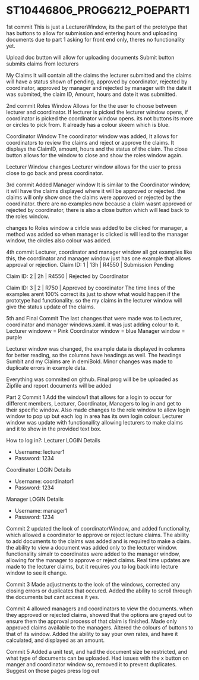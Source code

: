 # ST10446806_PROG6212_POEPART1
1st commit
This is just a LecturerWindow, its the part of the prototype that has buttons to allow for submission and entering hours and uploading documents due to part 1 asking for front end only, theres no functionality yet.

Upload doc button will allow for uploading documents Submit button submits claims from lecturers

My Claims It will contain all the claims the lecturer submitted and the claims will have a status shown of pending, approved by coordinator, rejected by coordinator, approved by manager and rejected by manager with the date it was submited, the claim ID, Amount, hours and date it was submitted.


2nd commit
Roles Window
Allows for the the user to choose between lecturer and coordinator. If lecturer is picked the lecturer window opens, if coordinator is picked the coordinator window opens. its not buttons its more or circles to pick from. It already has a colour skeem which is blue.

Coordinator Window
The coordinator window was added, It allows for coordinators to review the claims and reject or approve the claims.
It displays the ClaimID, amount, hours and the status of the claim. The close button allows for the window to close and show the roles window again.

Lecturer Window changes
Lecturer window allows for the user to press close to go back and press coordinator.

3rd commit
Added Manager window
It is similar to the Coordinator window, it will have the claims displayed where it will be approved or rejected. the claims will only show once the claims were approved or rejected by the coordinator. there are no examples now because a claim wasnt approved or rejected by coordinator, there is also a close button which will lead back to the roles window.

changes to Roles window
a cirlcle was added to be clicked for manager, a method was added so when manager is clicked is will lead to the manager window, the circles also colour was added.

4th commit
Lecturer, coordinator and manager window all got examples like this, the coordinator and manager window just has one example that allows approval or rejection.
Claim ID: 1 | 13h | R4550 | Submission Pending
    
Claim ID: 2 | 2h | R4550 | Rejected by Coordinator

Claim ID: 3 | 2 | R750 | Approved by coordinator
The time lines of the examples arent 100% correct its just to show what would happen if the prototype had functionality.
so the my claims in the lecturer window will give the status update of the claims.

5th and Final Commit
The last changes that were made was to Lecturer, coordinator and manager windows.xaml. it was just adding colour to it. Lecturer windoww = Pink
Coordinator window = blue
Manager window = purple

Lecturer window was changed, the example data is displayed in columns for better reading, so the columns have headings as well. The headings Sumbit and my Claims are in demiBold. Minor changes was made to duplicate errors in example data.

Everything was commited on github. Final prog will be be uploaded as Zipfile and report documents will be added

Part 2 
Commit 1
Add the window1 that allows for a login to occur for different members, Lecturer, Coordinator, Managers to log in and get to their specific window. Also made changes to the role window to allow login window to pop up but each log in area has its own login colour. Lecturer window was update with functionallity allowing lecturers to make claims and it to show in the provided text box. 

How to log in?:
Lecturer LOGIN Details
- Username: lecturer1
- Password: 1234

Coordinator LOGIN Details
- Username: coordinator1
- Password: 1234

Manager LOGIN Details
- Username: manager1
- Password: 1234

Commit 2 
updated the look of coordinatorWindow, and added functionality, which allowed a coordinator to approve or reject lecture claims. The ability to add documents to the claims was added and is required to make a claim. the ability to view a document was added only to the lecturer window. functionality simalr to coordinates were added to the manager window, allowing for the manager to approve or reject claims. Real time updates are made to the lecturer claims, but it requires you to log back into lecture window to see it change.

Commit 3 
Made adjustments to the look of the windows, corrected any closing errors or duplicates that occured. Added the ability to scroll through the documents but cant access it yes. 

Commit 4
allowed managers and coordinators to view the documents. when they approved or rejected claims, showed that the options are grayed out to ensure them the approval process of that claim is finished. Made only approved claims available to the managers. Altered the colours of buttons to that of its window. Added the ability to say your own rates, and have it calculated, and displayed as an amount. 

Commit 5
Added a unit test, and had the document size be restricted, and what type of documents can be uploaded. Had issues with the x button on manger and coordinator window so, removed it to prevent duplicates. Suggest on those pages press log out
